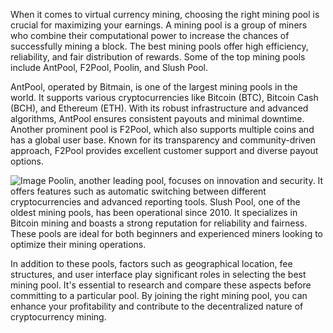 When it comes to virtual currency mining, choosing the right mining pool is crucial for maximizing your earnings. A mining pool is a group of miners who combine their computational power to increase the chances of successfully mining a block. The best mining pools offer high efficiency, reliability, and fair distribution of rewards. Some of the top mining pools include AntPool, F2Pool, Poolin, and Slush Pool.

AntPool, operated by Bitmain, is one of the largest mining pools in the world. It supports various cryptocurrencies like Bitcoin (BTC), Bitcoin Cash (BCH), and Ethereum (ETH). With its robust infrastructure and advanced algorithms, AntPool ensures consistent payouts and minimal downtime. Another prominent pool is F2Pool, which also supports multiple coins and has a global user base. Known for its transparency and community-driven approach, F2Pool provides excellent customer support and diverse payout options.


![Image](https://github.com/user-attachments/assets/b8266eee-691e-4ee1-99ef-bfa10d234fd4)
Poolin, another leading pool, focuses on innovation and security. It offers features such as automatic switching between different cryptocurrencies and advanced reporting tools. Slush Pool, one of the oldest mining pools, has been operational since 2010. It specializes in Bitcoin mining and boasts a strong reputation for reliability and fairness. These pools are ideal for both beginners and experienced miners looking to optimize their mining operations.

In addition to these pools, factors such as geographical location, fee structures, and user interface play significant roles in selecting the best mining pool. It's essential to research and compare these aspects before committing to a particular pool. By joining the right mining pool, you can enhance your profitability and contribute to the decentralized nature of cryptocurrency mining.